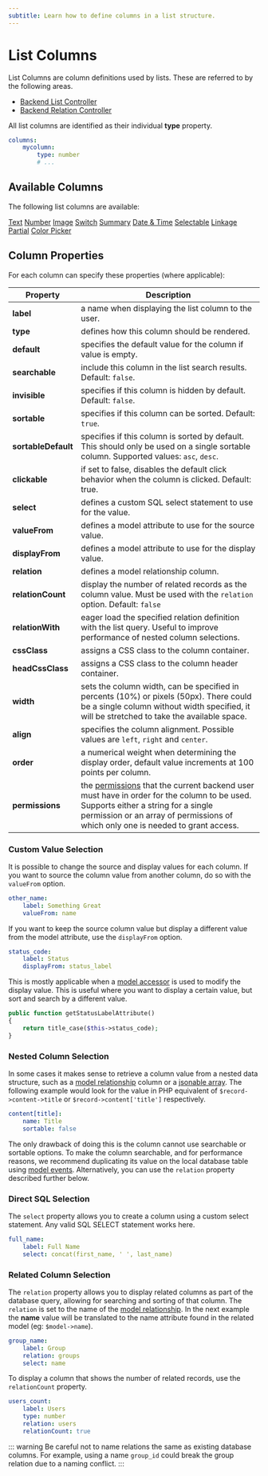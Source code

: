 ```yaml
---
subtitle: Learn how to define columns in a list structure.
---
```

# List Columns

List Columns are column definitions used by lists. These are referred to by the following areas.

- [Backend List Controller](../extend/lists/list-controller.md)
- [Backend Relation Controller](../extend/forms/relation-controller.md)

All list columns are identified as their individual **type** property.

```yaml
columns:
    mycolumn:
        type: number
        # ...
```

## Available Columns

The following list columns are available:

<div class="content-list-p" markdown="1">

[Text](./lists/column-text.md)
[Number](./lists/column-number.md)
[Image](./lists/column-image.md)
[Switch](./lists/column-switch.md)
[Summary](./lists/column-summary.md)
[Date & Time](./lists/column-datetime.md)
[Selectable](./lists/column-selectable.md)
[Linkage](./lists/column-linkage.md)
[Partial](./lists/column-partial.md)
[Color Picker](./lists/column-colorpicker.md)

</div>

## Column Properties

For each column can specify these properties (where applicable):

Property | Description
------------- | -------------
**label** | a name when displaying the list column to the user.
**type** | defines how this column should be rendered.
**default** | specifies the default value for the column if value is empty.
**searchable** | include this column in the list search results. Default: `false`.
**invisible** | specifies if this column is hidden by default. Default: `false`.
**sortable** | specifies if this column can be sorted. Default: `true`.
**sortableDefault** | specifies if this column is sorted by default. This should only be used on a single sortable column. Supported values: `asc`, `desc`.
**clickable** | if set to false, disables the default click behavior when the column is clicked. Default: true.
**select** | defines a custom SQL select statement to use for the value.
**valueFrom** | defines a model attribute to use for the source value.
**displayFrom** | defines a model attribute to use for the display value.
**relation** | defines a model relationship column.
**relationCount** | display the number of related records as the column value. Must be used with the `relation` option. Default: `false`
**relationWith** | eager load the specified relation definition with the list query. Useful to improve performance of nested column selections.
**cssClass** | assigns a CSS class to the column container.
**headCssClass** | assigns a CSS class to the column header container.
**width** | sets the column width, can be specified in percents (10%) or pixels (50px). There could be a single column without width specified, it will be stretched to take the available space.
**align** | specifies the column alignment. Possible values are `left`, `right` and `center`.
**order** | a numerical weight when determining the display order, default value increments at 100 points per column.
**permissions** | the [permissions](../extend/backend/permissions.md) that the current backend user must have in order for the column to be used. Supports either a string for a single permission or an array of permissions of which only one is needed to grant access.

### Custom Value Selection

It is possible to change the source and display values for each column. If you want to source the column value from another column, do so with the `valueFrom` option.

```yaml
other_name:
    label: Something Great
    valueFrom: name
```

If you want to keep the source column value but display a different value from the model attribute, use the `displayFrom` option.

```yaml
status_code:
    label: Status
    displayFrom: status_label
```

This is mostly applicable when a [model accessor](../extend/database/mutators.md) is used to modify the display value. This is useful where you want to display a certain value, but sort and search by a different value.

```php
public function getStatusLabelAttribute()
{
    return title_case($this->status_code);
}
```

### Nested Column Selection

In some cases it makes sense to retrieve a column value from a nested data structure, such as a [model relationship](../extend/database/relations.md) column or a [jsonable array](../extend/system/models.md). The following example would look for the value in PHP equivalent of `$record->content->title` or `$record->content['title']` respectively.

```yaml
content[title]:
    name: Title
    sortable: false
```

The only drawback of doing this is the column cannot use searchable or sortable options. To make the column searchable, and for performance reasons, we recommend duplicating its value on the local database table using [model events](../extend/database/model.md). Alternatively, you can use the `relation` property described further below.

### Direct SQL Selection

The `select` property allows you to create a column using a custom select statement. Any valid SQL SELECT statement works here.

```yaml
full_name:
    label: Full Name
    select: concat(first_name, ' ', last_name)
```

### Related Column Selection

The `relation` property allows you to display related columns as part of the database query, allowing for searching and sorting of that column. The `relation` is set to the name of the [model relationship](../database/relations.md). In the next example the **name** value will be translated to the name attribute found in the related model (eg: `$model->name`).

```yaml
group_name:
    label: Group
    relation: groups
    select: name
```

To display a column that shows the number of related records, use the `relationCount` property.

```yaml
users_count:
    label: Users
    type: number
    relation: users
    relationCount: true
```

::: warning
Be careful not to name relations the same as existing database columns. For example, using a name `group_id` could break the group relation due to a naming conflict.
:::
